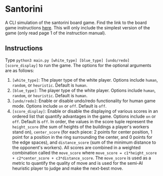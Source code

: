 # Santorini
A CLI simulation of the santorini board game. Find the link to the board game instructions [here](http://files.roxley.com/Santorini-Rulebook-Web-2016.08.14.pdf). This will only include the simplest version of the game (only read page 1 of the instruction manual).

## Instructions
Type ```python3 main.py [white_type] [blue_type] [undo/redo] [score_display]``` to run the game. The options for the optional arguments are as follows:

1. ```[white_type]```: The player type of the white player. Options include ```human```, ```random```, or ```heuristic```. Default is ```human```.
2. ```[blue_type]```: The player type of the white player. Options include ```human```, ```random```, or ```heuristic```. Default is ```human```.
3. ```[undo/redo]```: Enable or disable undo/redo functionality for human game mode. Options include ```on``` or ```off```. Default is ```off```.
4. ```[score_display]```:  Enable or disable the displaying of various scores in an ordered list that quantify advantages in the game. Options include ```on``` or ```off```. Default is ```off```. In order, the values in the score tuple represent the ```height_score``` (the sum of heights of the buildings a player's workers stand on), ```center_score``` (for each piece: 2 points for center position, 1 point for a position in the ring surrounding the center, and 0 points for the edge spaces), and ```distance_score``` (sum of the minimum distance to the opponent's workers). All scores are combined in a weighted combination called the ```move_score``` where ```move_score = c1*height_score + c2*center_score + c3*distance_score```. The ```move_score``` is used as a metric to quantify the quality of move and is used for the semi-AI heuristic player to judge and make the next-best move.
